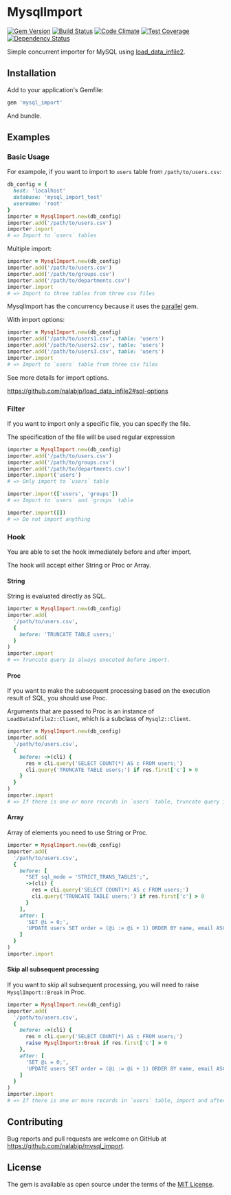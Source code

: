 # MysqlImport

[![Gem Version](https://badge.fury.io/rb/mysql_import.svg)](https://badge.fury.io/rb/mysql_import)
[![Build Status](https://travis-ci.org/nalabjp/mysql_import.svg?branch=master)](https://travis-ci.org/nalabjp/mysql_import)
[![Code Climate](https://codeclimate.com/github/nalabjp/mysql_import/badges/gpa.svg)](https://codeclimate.com/github/nalabjp/mysql_import)
[![Test Coverage](https://codeclimate.com/github/nalabjp/mysql_import/badges/coverage.svg)](https://codeclimate.com/github/nalabjp/mysql_import/coverage)
[![Dependency Status](https://gemnasium.com/badges/github.com/nalabjp/mysql_import.svg)](https://gemnasium.com/github.com/nalabjp/mysql_import)

Simple concurrent importer for MySQL using [load_data_infile2](https://github.com/nalabjp/load_data_infile2).

## Installation

Add to your application's Gemfile:

```ruby
gem 'mysql_import'
```

And bundle.

## Examples
### Basic Usage

For exampole, if you want to import to `users` table from `/path/to/users.csv`:
```ruby
db_config = {
  host: 'localhost'
  database: 'mysql_import_test'
  username: 'root'
}
importer = MysqlImport.new(db_config)
importer.add('/path/to/users.csv')
importer.import
# => Import to `users` tables
```

Multiple import:
```ruby
importer = MysqlImport.new(db_config)
importer.add('/path/to/users.csv')
importer.add('/path/to/groups.csv')
importer.add('/path/to/departments.csv')
importer.import
# => Import to three tables from three csv files
```

MysqlImport has the concurrency because it uses the [parallel](https://github.com/grosser/parallel) gem.

With import options:

```ruby
importer = MysqlImport.new(db_config)
importer.add('/path/to/users1.csv', table: 'users')
importer.add('/path/to/users2.csv', table: 'users')
importer.add('/path/to/users3.csv', table: 'users')
importer.import
# => Import to `users` table from three csv files
```

See more details for import options.

https://github.com/nalabjp/load_data_infile2#sql-options

### Filter

If you want to import only a specific file, you can specify the file.

The specification of the file will be used regular expression

```ruby
importer = MysqlImport.new(db_config)
importer.add('/path/to/users.csv')
importer.add('/path/to/groups.csv')
importer.add('/path/to/departments.csv')
importer.import('users')
# => Only import to `users` table

importer.import(['users', 'groups'])
# => Import to `users` and `groups` table

importer.import([])
# => Do not import anything
```

### Hook

You are able to set the hook immediately before and after import.

The hook will accept either String or Proc or Array.

#### String

String is evaluated directly as SQL.

```ruby
importer = MysqlImport.new(db_config)
importer.add(
  '/path/to/users.csv',
  {
    before: 'TRUNCATE TABLE users;'
  }
)
importer.import
# => Truncate query is always executed before import.
```

#### Proc

If you want to make the subsequent processing based on the execution result of SQL, you should use Proc.

Arguments that are passed to Proc is an instance of `LoadDataInfile2::Client`, which is a subclass of `Mysql2::Client`.

```ruby
importer = MysqlImport.new(db_config)
importer.add(
  '/path/to/users.csv',
  {
    before: ->(cli) {
      res = cli.query('SELECT COUNT(*) AS c FROM users;')
      cli.query('TRUNCATE TABLE users;') if res.first['c'] > 0
    }
  }
)
importer.import
# => If there is one or more records in `users` table, truncate query is executed.
```

#### Array

Array of elements you need to use String or Proc.

```ruby
importer = MysqlImport.new(db_config)
importer.add(
  '/path/to/users.csv',
  {
    before: [
      "SET sql_mode = 'STRICT_TRANS_TABLES';",
      ->(cli) {
        res = cli.query('SELECT COUNT(*) AS c FROM users;')
        cli.query('TRUNCATE TABLE users;') if res.first['c'] > 0
      }
    ],
    after: [
      'SET @i = 0;',
      'UPDATE users SET order = (@i := @i + 1) ORDER BY name, email ASC;',
    ]
  }
)
importer.import
```

#### Skip all subsequent processing

If you want to skip all subsequent processing, you will need to raise `MysqlImport::Break` in Proc.

```ruby
importer = MysqlImport.new(db_config)
importer.add(
  '/path/to/users.csv',
  {
    before: ->(cli) {
      res = cli.query('SELECT COUNT(*) AS c FROM users;')
      raise MysqlImport::Break if res.first['c'] > 0
    },
    after: [
      'SET @i = 0;',
      'UPDATE users SET order = (@i := @i + 1) ORDER BY name, email ASC;',
    ]
  }
)
importer.import
# => If there is one or more records in `users` table, import and after hook will be skipped.
```

## Contributing

Bug reports and pull requests are welcome on GitHub at https://github.com/nalabjp/mysql_import.


## License

The gem is available as open source under the terms of the [MIT License](http://opensource.org/licenses/MIT).

